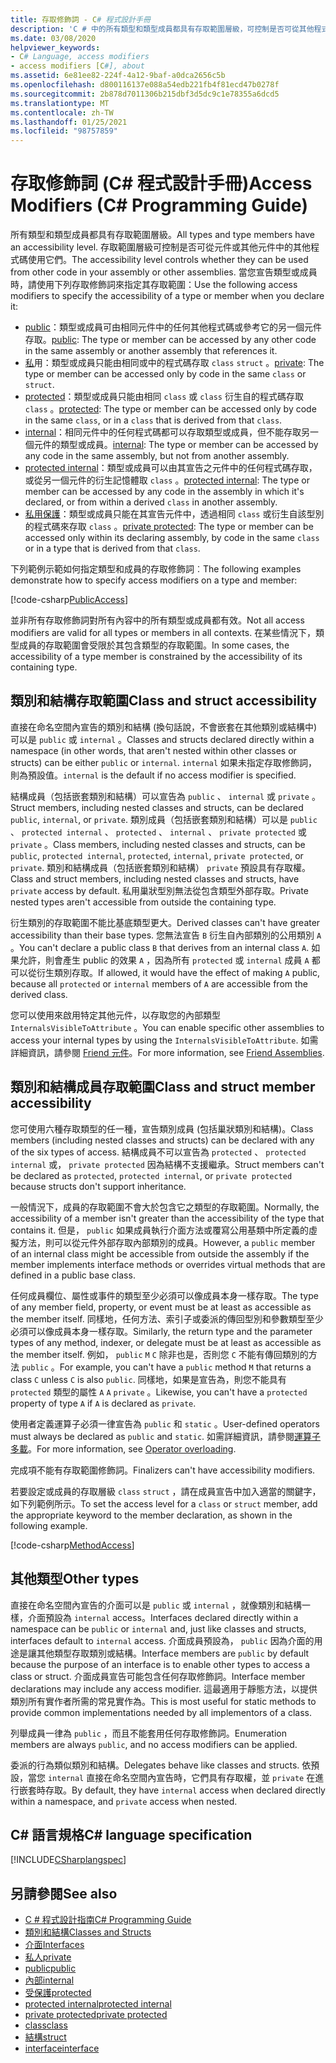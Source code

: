 ```yaml
---
title: 存取修飾詞 - C# 程式設計手冊
description: 'C # 中的所有類型和類型成員都具有存取範圍層級，可控制是否可從其他程式碼使用。 請參閱這份存取修飾詞清單。'
ms.date: 03/08/2020
helpviewer_keywords:
- C# Language, access modifiers
- access modifiers [C#], about
ms.assetid: 6e81ee82-224f-4a12-9baf-a0dca2656c5b
ms.openlocfilehash: d800116137e088a54edb221fb4f81ecd47b0278f
ms.sourcegitcommit: 2b878d7011306b215dbf3d5dc9c1e78355a6dcd5
ms.translationtype: MT
ms.contentlocale: zh-TW
ms.lasthandoff: 01/25/2021
ms.locfileid: "98757859"
---
```

# <a name="access-modifiers-c-programming-guide"></a><span data-ttu-id="a1a7d-104">存取修飾詞 (C# 程式設計手冊)</span><span class="sxs-lookup"><span data-stu-id="a1a7d-104">Access Modifiers (C# Programming Guide)</span></span>

<span data-ttu-id="a1a7d-105">所有類型和類型成員都具有存取範圍層級。</span><span class="sxs-lookup"><span data-stu-id="a1a7d-105">All types and type members have an accessibility level.</span></span> <span data-ttu-id="a1a7d-106">存取範圍層級可控制是否可從元件或其他元件中的其他程式碼使用它們。</span><span class="sxs-lookup"><span data-stu-id="a1a7d-106">The accessibility level controls whether they can be used from other code in your assembly or other assemblies.</span></span> <span data-ttu-id="a1a7d-107">當您宣告類型或成員時，請使用下列存取修飾詞來指定其存取範圍：</span><span class="sxs-lookup"><span data-stu-id="a1a7d-107">Use the following access modifiers to specify the accessibility of a type or member when you declare it:</span></span>

- <span data-ttu-id="a1a7d-108">[public](../../language-reference/keywords/public.md)：類型或成員可由相同元件中的任何其他程式碼或參考它的另一個元件存取。</span><span class="sxs-lookup"><span data-stu-id="a1a7d-108">[public](../../language-reference/keywords/public.md): The type or member can be accessed by any other code in the same assembly or another assembly that references it.</span></span>
- <span data-ttu-id="a1a7d-109">[私](../../language-reference/keywords/private.md)用：類型或成員只能由相同或中的程式碼存取 `class` `struct` 。</span><span class="sxs-lookup"><span data-stu-id="a1a7d-109">[private](../../language-reference/keywords/private.md): The type or member can be accessed only by code in the same `class` or `struct`.</span></span>
- <span data-ttu-id="a1a7d-110">[protected](../../language-reference/keywords/protected.md)：類型或成員只能由相同 `class` 或 `class` 衍生自的程式碼存取 `class` 。</span><span class="sxs-lookup"><span data-stu-id="a1a7d-110">[protected](../../language-reference/keywords/protected.md): The type or member can be accessed only by code in the same `class`, or in a `class` that is derived from that `class`.</span></span>
- <span data-ttu-id="a1a7d-111">[internal](../../language-reference/keywords/internal.md)：相同元件中的任何程式碼都可以存取類型或成員，但不能存取另一個元件的類型或成員。</span><span class="sxs-lookup"><span data-stu-id="a1a7d-111">[internal](../../language-reference/keywords/internal.md): The type or member can be accessed by any code in the same assembly, but not from another assembly.</span></span>
- <span data-ttu-id="a1a7d-112">[protected internal](../../language-reference/keywords/protected-internal.md)：類型或成員可以由其宣告之元件中的任何程式碼存取，或從另一個元件的衍生記憶體取 `class` 。</span><span class="sxs-lookup"><span data-stu-id="a1a7d-112">[protected internal](../../language-reference/keywords/protected-internal.md): The type or member can be accessed by any code in the assembly in which it's declared, or from within a derived `class` in another assembly.</span></span>
- <span data-ttu-id="a1a7d-113">[私用保護](../../language-reference/keywords/private-protected.md)：類型或成員只能在其宣告元件中，透過相同 `class` 或衍生自該型別的程式碼來存取 `class` 。</span><span class="sxs-lookup"><span data-stu-id="a1a7d-113">[private protected](../../language-reference/keywords/private-protected.md): The type or member can be accessed only within its declaring assembly, by code in the same `class` or in a type that is derived from that `class`.</span></span>

<span data-ttu-id="a1a7d-114">下列範例示範如何指定類型和成員的存取修飾詞︰</span><span class="sxs-lookup"><span data-stu-id="a1a7d-114">The following examples demonstrate how to specify access modifiers on a type and member:</span></span>

[!code-csharp[PublicAccess](~/samples/snippets/csharp/objectoriented/accessmodifiers.cs#PublicAccess)]

<span data-ttu-id="a1a7d-115">並非所有存取修飾詞對所有內容中的所有類型或成員都有效。</span><span class="sxs-lookup"><span data-stu-id="a1a7d-115">Not all access modifiers are valid for all types or members in all contexts.</span></span> <span data-ttu-id="a1a7d-116">在某些情況下，類型成員的存取範圍會受限於其包含類型的存取範圍。</span><span class="sxs-lookup"><span data-stu-id="a1a7d-116">In some cases, the accessibility of a type member is constrained by the accessibility of its containing type.</span></span>

## <a name="class-and-struct-accessibility"></a><span data-ttu-id="a1a7d-117">類別和結構存取範圍</span><span class="sxs-lookup"><span data-stu-id="a1a7d-117">Class and struct accessibility</span></span>  

<span data-ttu-id="a1a7d-118">直接在命名空間內宣告的類別和結構 (換句話說，不會嵌套在其他類別或結構中) 可以是 `public` 或 `internal` 。</span><span class="sxs-lookup"><span data-stu-id="a1a7d-118">Classes and structs declared directly within a namespace (in other words, that aren't nested within other classes or structs) can be either `public` or `internal`.</span></span> <span data-ttu-id="a1a7d-119">`internal` 如果未指定存取修飾詞，則為預設值。</span><span class="sxs-lookup"><span data-stu-id="a1a7d-119">`internal` is the default if no access modifier is specified.</span></span>

<span data-ttu-id="a1a7d-120">結構成員（包括嵌套類別和結構）可以宣告為 `public` 、 `internal` 或 `private` 。</span><span class="sxs-lookup"><span data-stu-id="a1a7d-120">Struct members, including nested classes and structs, can be declared `public`, `internal`, or `private`.</span></span> <span data-ttu-id="a1a7d-121">類別成員（包括嵌套類別和結構）可以是 `public` 、 `protected internal` 、 `protected` 、 `internal` 、 `private protected` 或 `private` 。</span><span class="sxs-lookup"><span data-stu-id="a1a7d-121">Class members, including nested classes and structs, can be `public`, `protected internal`, `protected`, `internal`, `private protected`, or `private`.</span></span> <span data-ttu-id="a1a7d-122">類別和結構成員（包括嵌套類別和結構） `private` 預設具有存取權。</span><span class="sxs-lookup"><span data-stu-id="a1a7d-122">Class and struct members,  including nested classes and structs, have `private` access by default.</span></span> <span data-ttu-id="a1a7d-123">私用巢狀型別無法從包含類型外部存取。</span><span class="sxs-lookup"><span data-stu-id="a1a7d-123">Private nested types aren't accessible from outside the containing type.</span></span>

<span data-ttu-id="a1a7d-124">衍生類別的存取範圍不能比基底類型更大。</span><span class="sxs-lookup"><span data-stu-id="a1a7d-124">Derived classes can't have greater accessibility than their base types.</span></span> <span data-ttu-id="a1a7d-125">您無法宣告 `B` 衍生自內部類別的公用類別 `A` 。</span><span class="sxs-lookup"><span data-stu-id="a1a7d-125">You can't declare a public class `B` that derives from an internal class `A`.</span></span> <span data-ttu-id="a1a7d-126">如果允許，則會產生 public 的效果 `A` ，因為所有 `protected` 或 `internal` 成員 `A` 都可以從衍生類別存取。</span><span class="sxs-lookup"><span data-stu-id="a1a7d-126">If allowed, it would have the effect of making `A` public, because all `protected` or `internal` members of `A` are accessible from the derived class.</span></span>

<span data-ttu-id="a1a7d-127">您可以使用來啟用特定其他元件，以存取您的內部類型 `InternalsVisibleToAttribute` 。</span><span class="sxs-lookup"><span data-stu-id="a1a7d-127">You can enable specific other assemblies to access your internal types by using the `InternalsVisibleToAttribute`.</span></span> <span data-ttu-id="a1a7d-128">如需詳細資訊，請參閱 [Friend 元件](../../../standard/assembly/friend.md)。</span><span class="sxs-lookup"><span data-stu-id="a1a7d-128">For more information, see [Friend Assemblies](../../../standard/assembly/friend.md).</span></span>

## <a name="class-and-struct-member-accessibility"></a><span data-ttu-id="a1a7d-129">類別和結構成員存取範圍</span><span class="sxs-lookup"><span data-stu-id="a1a7d-129">Class and struct member accessibility</span></span>  

<span data-ttu-id="a1a7d-130">您可使用六種存取類型的任一種，宣告類別成員 (包括巢狀類別和結構)。</span><span class="sxs-lookup"><span data-stu-id="a1a7d-130">Class members (including nested classes and structs) can be declared with any of the six types of access.</span></span> <span data-ttu-id="a1a7d-131">結構成員不可以宣告為 `protected` 、 `protected internal` 或， `private protected` 因為結構不支援繼承。</span><span class="sxs-lookup"><span data-stu-id="a1a7d-131">Struct members can't be declared as `protected`, `protected internal`, or `private protected` because structs don't support inheritance.</span></span>

<span data-ttu-id="a1a7d-132">一般情況下，成員的存取範圍不會大於包含它之類型的存取範圍。</span><span class="sxs-lookup"><span data-stu-id="a1a7d-132">Normally, the accessibility of a member isn't greater than the accessibility of the type that contains it.</span></span> <span data-ttu-id="a1a7d-133">但是， `public` 如果成員執行介面方法或覆寫公用基類中所定義的虛擬方法，則可以從元件外部存取內部類別的成員。</span><span class="sxs-lookup"><span data-stu-id="a1a7d-133">However, a `public` member of an internal class might be accessible from outside the assembly if the member implements interface methods or overrides virtual methods that are defined in a public base class.</span></span>

<span data-ttu-id="a1a7d-134">任何成員欄位、屬性或事件的類型至少必須可以像成員本身一樣存取。</span><span class="sxs-lookup"><span data-stu-id="a1a7d-134">The type of any member field, property, or event must be at least as accessible as the member itself.</span></span> <span data-ttu-id="a1a7d-135">同樣地，任何方法、索引子或委派的傳回型別和參數類型至少必須可以像成員本身一樣存取。</span><span class="sxs-lookup"><span data-stu-id="a1a7d-135">Similarly, the return type and the parameter types of any method, indexer, or delegate must be at least as accessible as the member itself.</span></span> <span data-ttu-id="a1a7d-136">例如， `public` `M` `C` 除非也是，否則您 `C` 不能有傳回類別的方法 `public` 。</span><span class="sxs-lookup"><span data-stu-id="a1a7d-136">For example, you can't have a `public` method `M` that returns a class `C` unless `C` is also `public`.</span></span> <span data-ttu-id="a1a7d-137">同樣地，如果是宣告為，則您不能具有 `protected` 類型的屬性 `A` `A` `private` 。</span><span class="sxs-lookup"><span data-stu-id="a1a7d-137">Likewise, you can't have a `protected` property of type `A` if `A` is declared as `private`.</span></span>

<span data-ttu-id="a1a7d-138">使用者定義運算子必須一律宣告為 `public` 和 `static` 。</span><span class="sxs-lookup"><span data-stu-id="a1a7d-138">User-defined operators must always be declared as `public` and `static`.</span></span> <span data-ttu-id="a1a7d-139">如需詳細資訊，請參閱[運算子多載](../../language-reference/operators/operator-overloading.md)。</span><span class="sxs-lookup"><span data-stu-id="a1a7d-139">For more information, see [Operator overloading](../../language-reference/operators/operator-overloading.md).</span></span>

<span data-ttu-id="a1a7d-140">完成項不能有存取範圍修飾詞。</span><span class="sxs-lookup"><span data-stu-id="a1a7d-140">Finalizers can't have accessibility modifiers.</span></span>

<span data-ttu-id="a1a7d-141">若要設定或成員的存取層級 `class` `struct` ，請在成員宣告中加入適當的關鍵字，如下列範例所示。</span><span class="sxs-lookup"><span data-stu-id="a1a7d-141">To set the access level for a `class` or `struct` member, add the appropriate keyword to the member declaration, as shown in the following example.</span></span>

[!code-csharp[MethodAccess](~/samples/snippets/csharp/objectoriented/accessmodifiers.cs#MethodAccess)]

## <a name="other-types"></a><span data-ttu-id="a1a7d-142">其他類型</span><span class="sxs-lookup"><span data-stu-id="a1a7d-142">Other types</span></span>

<span data-ttu-id="a1a7d-143">直接在命名空間內宣告的介面可以是 `public` 或 `internal` ，就像類別和結構一樣，介面預設為 `internal` access。</span><span class="sxs-lookup"><span data-stu-id="a1a7d-143">Interfaces declared directly within a namespace can be `public` or `internal` and, just like classes and structs, interfaces default to `internal` access.</span></span> <span data-ttu-id="a1a7d-144">介面成員預設為， `public` 因為介面的用途是讓其他類型存取類別或結構。</span><span class="sxs-lookup"><span data-stu-id="a1a7d-144">Interface members are `public` by default because the purpose of an interface is to enable other types to access a class or struct.</span></span> <span data-ttu-id="a1a7d-145">介面成員宣告可能包含任何存取修飾詞。</span><span class="sxs-lookup"><span data-stu-id="a1a7d-145">Interface member declarations may include any access modifier.</span></span> <span data-ttu-id="a1a7d-146">這最適用于靜態方法，以提供類別所有實作者所需的常見實作為。</span><span class="sxs-lookup"><span data-stu-id="a1a7d-146">This is most useful for static methods to provide common implementations needed by all implementors of a class.</span></span>

<span data-ttu-id="a1a7d-147">列舉成員一律為 `public` ，而且不能套用任何存取修飾詞。</span><span class="sxs-lookup"><span data-stu-id="a1a7d-147">Enumeration members are always `public`, and no access modifiers can be applied.</span></span>

<span data-ttu-id="a1a7d-148">委派的行為類似類別和結構。</span><span class="sxs-lookup"><span data-stu-id="a1a7d-148">Delegates behave like classes and structs.</span></span> <span data-ttu-id="a1a7d-149">依預設，當您 `internal` 直接在命名空間內宣告時，它們具有存取權，並 `private` 在進行嵌套時存取。</span><span class="sxs-lookup"><span data-stu-id="a1a7d-149">By default, they have `internal` access when declared directly within a namespace, and `private` access when nested.</span></span>

## <a name="c-language-specification"></a><span data-ttu-id="a1a7d-150">C# 語言規格</span><span class="sxs-lookup"><span data-stu-id="a1a7d-150">C# language specification</span></span>

[!INCLUDE[CSharplangspec](~/includes/csharplangspec-md.md)]  

## <a name="see-also"></a><span data-ttu-id="a1a7d-151">另請參閱</span><span class="sxs-lookup"><span data-stu-id="a1a7d-151">See also</span></span>

- [<span data-ttu-id="a1a7d-152">C # 程式設計指南</span><span class="sxs-lookup"><span data-stu-id="a1a7d-152">C# Programming Guide</span></span>](../index.md)
- [<span data-ttu-id="a1a7d-153">類別和結構</span><span class="sxs-lookup"><span data-stu-id="a1a7d-153">Classes and Structs</span></span>](./index.md)
- [<span data-ttu-id="a1a7d-154">介面</span><span class="sxs-lookup"><span data-stu-id="a1a7d-154">Interfaces</span></span>](../interfaces/index.md)
- [<span data-ttu-id="a1a7d-155">私人</span><span class="sxs-lookup"><span data-stu-id="a1a7d-155">private</span></span>](../../language-reference/keywords/private.md)
- [<span data-ttu-id="a1a7d-156">public</span><span class="sxs-lookup"><span data-stu-id="a1a7d-156">public</span></span>](../../language-reference/keywords/public.md)
- [<span data-ttu-id="a1a7d-157">內部</span><span class="sxs-lookup"><span data-stu-id="a1a7d-157">internal</span></span>](../../language-reference/keywords/internal.md)
- [<span data-ttu-id="a1a7d-158">受保護</span><span class="sxs-lookup"><span data-stu-id="a1a7d-158">protected</span></span>](../../language-reference/keywords/protected.md)
- [<span data-ttu-id="a1a7d-159">protected internal</span><span class="sxs-lookup"><span data-stu-id="a1a7d-159">protected internal</span></span>](../../language-reference/keywords/protected-internal.md)
- [<span data-ttu-id="a1a7d-160">private protected</span><span class="sxs-lookup"><span data-stu-id="a1a7d-160">private protected</span></span>](../../language-reference/keywords/private-protected.md)
- [<span data-ttu-id="a1a7d-161">class</span><span class="sxs-lookup"><span data-stu-id="a1a7d-161">class</span></span>](../../language-reference/keywords/class.md)
- [<span data-ttu-id="a1a7d-162">結構</span><span class="sxs-lookup"><span data-stu-id="a1a7d-162">struct</span></span>](../../language-reference/builtin-types/struct.md)
- [<span data-ttu-id="a1a7d-163">interface</span><span class="sxs-lookup"><span data-stu-id="a1a7d-163">interface</span></span>](../../language-reference/keywords/interface.md)
